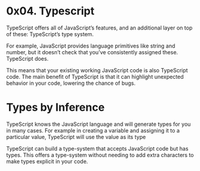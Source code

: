 # 0x04. Typescript

TypeScript offers all of JavaScript’s features, and an additional layer on top of these: TypeScript’s type system.

For example, JavaScript provides language primitives like string and number, but it doesn’t check that you’ve consistently assigned these. TypeScript does.

This means that your existing working JavaScript code is also TypeScript code. The main benefit of TypeScript is that it can highlight unexpected behavior in your code, lowering the chance of bugs.

# Types by Inference
TypeScript knows the JavaScript language and will generate types for you in many cases. For example in creating a variable and assigning it to a particular value, TypeScript will use the value as its type

TypeScript can build a type-system that accepts JavaScript code but has types. This offers a type-system without needing to add extra characters to make types explicit in your code. 
